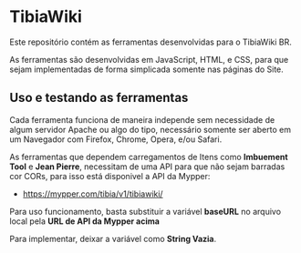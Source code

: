 # TibiaWiki
Este repositório contém as ferramentas desenvolvidas para o TibiaWiki BR.

As ferramentas são desenvolvidas em JavaScript, HTML, e CSS, para que sejam implementadas de forma simplicada somente nas páginas do Site.

## Uso e testando as ferramentas

Cada ferramenta funciona de maneira independe sem necessidade de algum servidor Apache ou algo do tipo, necessário somente ser aberto em um Navegador com Firefox, Chrome, Opera, e/ou Safari.

As ferramentas que dependem carregamentos de Itens como **Imbuement Tool** e **Jean Pierre**, necessitam de uma API para que não sejam barradas cor CORs, para isso está disponivel a API da Mypper:

- https://mypper.com/tibia/v1/tibiawiki/

Para uso funcionamento, basta substituir a variável **baseURL** no arquivo local pela **URL de API da Mypper acima** 

Para implementar, deixar a variável como **String Vazia**.

